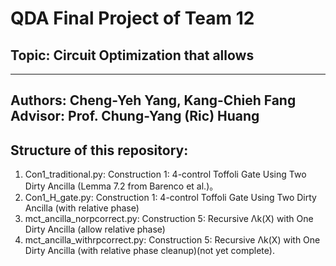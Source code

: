 # QDA Final Project of Team 12
## Topic: Circuit Optimization that allows
---
 Authors: Cheng-Yeh Yang, Kang-Chieh Fang
 Advisor: Prof. Chung-Yang (Ric) Huang
---
## Structure of this repository:
  1. Con1_traditional.py: Construction 1: 4-control Toffoli Gate Using Two Dirty Ancilla (Lemma 7.2 from Barenco et al.)。
  2. Con1_H_gate.py: Construction 1: 4-control Toffoli Gate Using Two Dirty Ancilla (with relative phase)
  3. mct_ancilla_norpcorrect.py: Construction 5: Recursive Λk(X) with One Dirty Ancilla (allow relative phase)
  4. mct_ancilla_withrpcorrect.py: Construction 5: Recursive Λk(X) with One Dirty Ancilla (with relative phase cleanup)(not yet complete).

